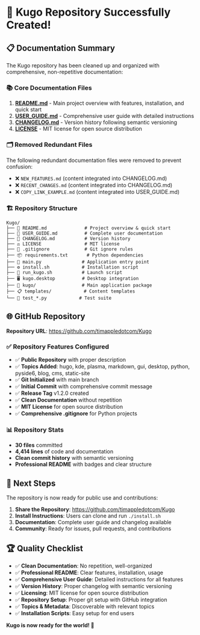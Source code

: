 # 🎉 Kugo Repository Successfully Created!

## 📋 Documentation Summary

The Kugo repository has been cleaned up and organized with comprehensive, non-repetitive documentation:

### 📚 **Core Documentation Files**

1. **[README.md](README.md)** - Main project overview with features, installation, and quick start
2. **[USER_GUIDE.md](USER_GUIDE.md)** - Comprehensive user guide with detailed instructions
3. **[CHANGELOG.md](CHANGELOG.md)** - Version history following semantic versioning
4. **[LICENSE](LICENSE)** - MIT license for open source distribution

### 🗂️ **Removed Redundant Files**

The following redundant documentation files were removed to prevent confusion:
- ❌ `NEW_FEATURES.md` (content integrated into CHANGELOG.md)
- ❌ `RECENT_CHANGES.md` (content integrated into CHANGELOG.md)  
- ❌ `COPY_LINK_EXAMPLE.md` (content integrated into USER_GUIDE.md)

### 🏗️ **Repository Structure**

```
Kugo/
├── 📄 README.md              # Project overview & quick start
├── 📖 USER_GUIDE.md          # Complete user documentation
├── 📝 CHANGELOG.md           # Version history
├── ⚖️ LICENSE                # MIT license
├── 🚫 .gitignore             # Git ignore rules
├── 📦 requirements.txt       # Python dependencies
├── 🚀 main.py               # Application entry point
├── ⚙️ install.sh            # Installation script
├── 🏃 run_kugo.sh           # Launch script
├── 🖥️ kugo.desktop          # Desktop integration
├── 📁 kugo/                 # Main application package
├── 📋 templates/            # Content templates
└── 🧪 test_*.py            # Test suite
```

## 🌐 GitHub Repository

**Repository URL**: https://github.com/timappledotcom/Kugo

### ✅ **Repository Features Configured**

- ✅ **Public Repository** with proper description
- ✅ **Topics Added**: hugo, kde, plasma, markdown, gui, desktop, python, pyside6, blog, cms, static-site
- ✅ **Git Initialized** with main branch
- ✅ **Initial Commit** with comprehensive commit message
- ✅ **Release Tag** v1.2.0 created
- ✅ **Clean Documentation** without repetition
- ✅ **MIT License** for open source distribution
- ✅ **Comprehensive .gitignore** for Python projects

### 📊 **Repository Stats**
- **30 files** committed
- **4,414 lines** of code and documentation
- **Clean commit history** with semantic versioning
- **Professional README** with badges and clear structure

## 🎯 **Next Steps**

The repository is now ready for public use and contributions:

1. **Share the Repository**: https://github.com/timappledotcom/Kugo
2. **Install Instructions**: Users can clone and run `./install.sh`
3. **Documentation**: Complete user guide and changelog available
4. **Community**: Ready for issues, pull requests, and contributions

## 🏆 **Quality Checklist**

- ✅ **Clean Documentation**: No repetition, well-organized
- ✅ **Professional README**: Clear features, installation, usage
- ✅ **Comprehensive User Guide**: Detailed instructions for all features
- ✅ **Version History**: Proper changelog with semantic versioning
- ✅ **Licensing**: MIT license for open source distribution
- ✅ **Repository Setup**: Proper git setup with GitHub integration
- ✅ **Topics & Metadata**: Discoverable with relevant topics
- ✅ **Installation Scripts**: Easy setup for end users

**Kugo is now ready for the world! 🚀**
